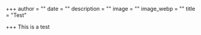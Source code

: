 +++
author = ""
date = ""
description = ""
image = ""
image_webp = ""
title = "Test"

+++
This is a test